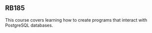 ## RB185

This course covers learning how to create programs that interact with PostgreSQL databases.